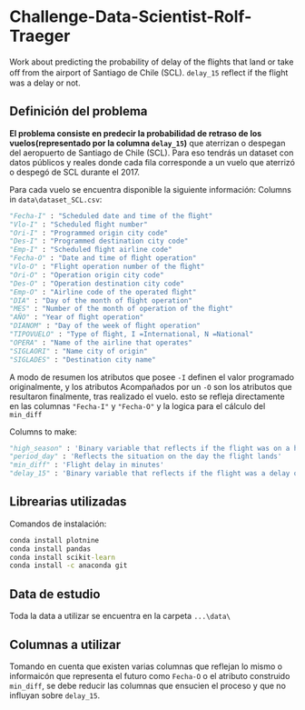 # Challenge-Data-Scientist-Rolf-Traeger

Work about predicting the probability of delay of the ﬂights that land or take oﬀ from the airport of Santiago de Chile  (SCL). `delay_15` reflect if the flight was a delay or not.


## Definición del problema

**El problema consiste en predecir la probabilidad de retraso de los vuelos(representado por la columna `delay_15`)** que aterrizan o despegan del aeropuerto de Santiago de Chile (SCL). Para eso tendrás un dataset con datos públicos y reales donde cada fila corresponde a un vuelo que aterrizó o despegó de SCL durante el 2017.

Para cada vuelo se encuentra disponible la siguiente información:
Columns in `data\dataset_SCL.csv`:

```python
"Fecha-I" : "Scheduled date and time of the ﬂight"
"Vlo-I" : "Scheduled ﬂight number"
"Ori-I" : "Programmed origin city code"
"Des-I" : "Programmed destination city code"
"Emp-I" : "Scheduled ﬂight airline code"
"Fecha-O" : "Date and time of ﬂight operation"
"Vlo-O" : "Flight operation number of the ﬂight"
"Ori-O" : "Operation origin city code"
"Des-O" : "Operation destination city code"
"Emp-O" : "Airline code of the operated ﬂight"
"DIA" : "Day of the month of ﬂight operation"
"MES" : "Number of the month of operation of the ﬂight"
"AÑO" : "Year of ﬂight operation"
"DIANOM" : "Day of the week of ﬂight operation"
"TIPOVUELO" : "Type of ﬂight, I =International, N =National"
"OPERA" : "Name of the airline that operates"
"SIGLAORI" : "Name city of origin"
"SIGLADES" : "Destination city name"
```

A modo de resumen los atributos que posee  `-I` definen el valor programado originalmente, y los atributos Acompañados por un `-O` son los atributos que resultaron finalmente, tras realizado el vuelo. esto se refleja directamente en las columnas `"Fecha-I"` y `"Fecha-O"` y la logica para el cálculo del `min_diff`

Columns to make:

```python
"high_season" : 'Binary variable that reflects if the flight was on a high demand date or not'
"period_day" : 'Reflects the situation on the day the flight lands'
"min_diff" : 'Flight delay in minutes'
"delay_15" : 'Binary variable that reflects if the flight was a delay or not'
```

## Librearias utilizadas

Comandos de instalación:

```cmd
conda install plotnine
conda install pandas
conda install scikit-learn
conda install -c anaconda git
```

## Data de estudio

Toda la data a utilizar se encuentra en la carpeta `...\data\`

## Columnas a utilizar

Tomando en cuenta que existen varias columnas que reflejan lo mismo o informaicón que representa el futuro como `Fecha-O` o el atributo construido `min_diff`, se debe reducir las columnas que ensucien el proceso y que no influyan sobre `delay_15`.
